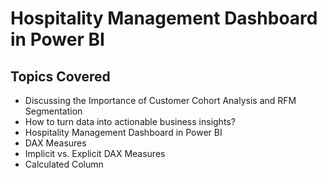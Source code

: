# Hospitality Management Dashboard in Power BI

## Topics Covered

- Discussing the Importance of Customer Cohort Analysis and RFM Segmentation
- How to turn data into actionable business insights?
- Hospitality Management Dashboard in Power BI
- DAX Measures
- Implicit vs. Explicit DAX Measures
- Calculated Column